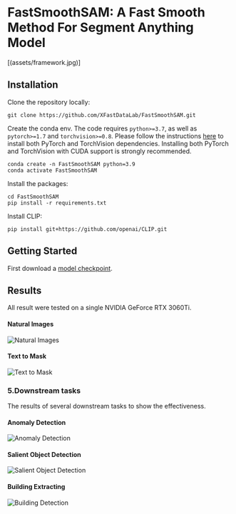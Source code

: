 # FastSmoothSAM: A Fast Smooth Method For Segment Anything Model

[(assets/framework.jpg)]

## Installation

Clone the repository locally:

```shell
git clone https://github.com/XFastDataLab/FastSmoothSAM.git
```

Create the conda env. The code requires `python>=3.7`, as well as `pytorch>=1.7` and `torchvision>=0.8`. Please follow the instructions [here](https://pytorch.org/get-started/locally/) to install both PyTorch and TorchVision dependencies. Installing both PyTorch and TorchVision with CUDA support is strongly recommended.

```shell
conda create -n FastSmoothSAM python=3.9
conda activate FastSmoothSAM
```

Install the packages:

```shell
cd FastSmoothSAM
pip install -r requirements.txt
```

Install CLIP:

```shell
pip install git+https://github.com/openai/CLIP.git
```

## <a name="GettingStarted"></a> Getting Started

First download a [model checkpoint](https://github.com/XFastDataLab/FastSmoothSAM/releases/tag/v1.0.0).

## Results

All result were tested on a single NVIDIA GeForce RTX 3060Ti.

#### Natural Images

![Natural Images](assets/eightpic.png)

#### Text to Mask

![Text to Mask](assets/dog_clip.png)

### 5.Downstream tasks

The results of several downstream tasks to show the effectiveness.

#### Anomaly Detection

![Anomaly Detection](assets/anomaly.png)

#### Salient Object Detection

![Salient Object Detection](assets/salient.png)

#### Building Extracting

![Building Detection](assets/building.png)


